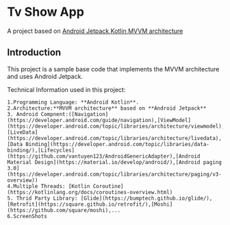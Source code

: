 Tv Show App 
=============================================
A project based on [Android Jetpack](https://developer.android.com/jetpack),[Kotlin](https://kotlinlang.org/),[MVVM architecture](https://en.wikipedia.org/wiki/Model%E2%80%93view%E2%80%93viewmodel)

**Introduction**
---------------


This project is a sample base code that implements the MVVM architecture and uses Android Jetpack.

Technical Information used in this project:

    1.Programming Language: **Android Kotlin**.
    2.Architecture:**MVVM architecture** based on **Android Jetpack**
    3. Android Compnent:([Navigation](https://developer.android.com/guide/navigation),[ViewModel](https://developer.android.com/topic/libraries/architecture/viewmodel),[LiveData](https://developer.android.com/topic/libraries/architecture/livedata),[Data Binding](https://developer.android.com/topic/libraries/data-binding/),[Lifecycles](https://github.com/vantuyen123/AndroidGenericAdapter),[Android Material Design](https://material.io/develop/android/),[Android paging 3.0](https://developer.android.com/topic/libraries/architecture/paging/v3-overview))
    4.Multiple Threads: [Kotlin Coroutine](https://kotlinlang.org/docs/coroutines-overview.html)
    5. Thrid Party Library: [Glide](https://bumptech.github.io/glide/),[Retrofit](https://square.github.io/retrofit/),[Moshi](https://github.com/square/moshi),...
    6.ScreenShots
